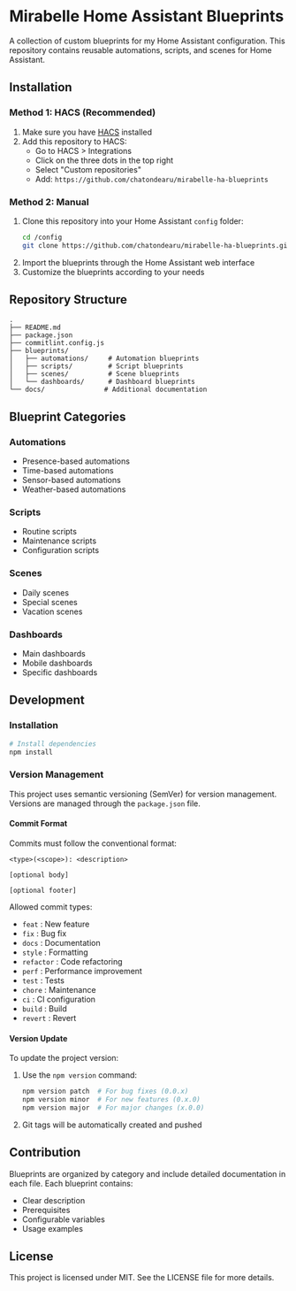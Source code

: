# Mirabelle Home Assistant Blueprints

A collection of custom blueprints for my Home Assistant configuration. This repository contains reusable automations, scripts, and scenes for Home Assistant.

## Installation

### Method 1: HACS (Recommended)

1. Make sure you have [HACS](https://hacs.xyz/) installed
2. Add this repository to HACS:
   - Go to HACS > Integrations
   - Click on the three dots in the top right
   - Select "Custom repositories"
   - Add: `https://github.com/chatondearu/mirabelle-ha-blueprints`

### Method 2: Manual

1. Clone this repository into your Home Assistant `config` folder:
   ```bash
   cd /config
   git clone https://github.com/chatondearu/mirabelle-ha-blueprints.git
   ```
2. Import the blueprints through the Home Assistant web interface
3. Customize the blueprints according to your needs

## Repository Structure

```
.
├── README.md
├── package.json
├── commitlint.config.js
├── blueprints/
│   ├── automations/     # Automation blueprints
│   ├── scripts/         # Script blueprints
│   ├── scenes/          # Scene blueprints
│   └── dashboards/      # Dashboard blueprints
└── docs/               # Additional documentation
```

## Blueprint Categories

### Automations
- Presence-based automations
- Time-based automations
- Sensor-based automations
- Weather-based automations

### Scripts
- Routine scripts
- Maintenance scripts
- Configuration scripts

### Scenes
- Daily scenes
- Special scenes
- Vacation scenes

### Dashboards
- Main dashboards
- Mobile dashboards
- Specific dashboards

## Development

### Installation

```bash
# Install dependencies
npm install
```

### Version Management

This project uses semantic versioning (SemVer) for version management. Versions are managed through the `package.json` file.

#### Commit Format

Commits must follow the conventional format:
```
<type>(<scope>): <description>

[optional body]

[optional footer]
```

Allowed commit types:
- `feat` : New feature
- `fix` : Bug fix
- `docs` : Documentation
- `style` : Formatting
- `refactor` : Code refactoring
- `perf` : Performance improvement
- `test` : Tests
- `chore` : Maintenance
- `ci` : CI configuration
- `build` : Build
- `revert` : Revert

#### Version Update

To update the project version:

1. Use the `npm version` command:
   ```bash
   npm version patch  # For bug fixes (0.0.x)
   npm version minor  # For new features (0.x.0)
   npm version major  # For major changes (x.0.0)
   ```

2. Git tags will be automatically created and pushed

## Contribution

Blueprints are organized by category and include detailed documentation in each file. Each blueprint contains:
- Clear description
- Prerequisites
- Configurable variables
- Usage examples

## License

This project is licensed under MIT. See the LICENSE file for more details. 